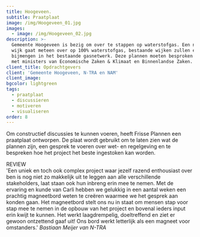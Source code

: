 ```yaml
---
title: Hoogeveen.
subtitle: Praatplaat
image: /img/Hoogeveen_01.jpg
images:
  - image: /img/Hoogeveen_02.jpg
description: >-
  Gemeente Hoogeveen is bezig om over te stappen op waterstofgas. Een nieuwe
  wijk gaat meteen over op 100% waterstofgas, bestaande wijken zullen eerst 20%
  bijmengen in het bestaande gasnetwerk. Deze plannen moeten besproken worden
  met ministers van Economische Zaken & Klimaat en Binnenlandse Zaken.
client_title: Opdrachtgevers
client: 'Gemeente Hoogeveen, N-TRA en NAM'
client_image:
bgcolor: lightgreen
tags:
  - praatplaat
  - discussieren
  - motiveren
  - visualiseren
order: 8
---
```


Om constructief discussies te kunnen voeren, heeft Frisse Plannen een praatplaat ontworpen. De plaat wordt gebruikt om te laten zien wat de plannen zijn, een gesprek te voeren over wet- en regelgeving en te bespreken hoe het project het beste ingestoken kan worden.

REVIEW<br>'Een uniek en toch ook complex project waar jezelf razend enthousiast over ben is nog niet zo makkelijk uit te leggen aan alle verschillende stakeholders, laat staan ook hun inbreng erin mee te nemen. Met de ervaring en kunde van Carli hebben we gelukkig in een aantal weken een prachtig magneetbord weten te cre&euml;ren waarmee we het gesprek aan konden gaan. Het magneetbord stelt ons nu in staat om mensen stap voor stap mee te nemen in de opbouw van het project en bovenal ieders input erin kwijt te kunnen. Het werkt laagdrempelig, doeltreffend en ziet er gewoon ontzettend gaaf uit\! Ons bord werkt letterlijk als een magneet voor omstanders.'&nbsp;*Bastiaan Meijer van N-TRA&nbsp;*